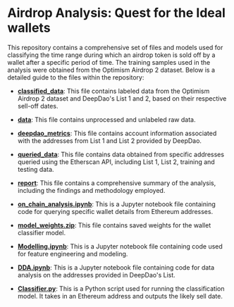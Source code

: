 # Airdrop Analysis: Quest for the Ideal wallets

This repository contains a comprehensive set of files and models used for classifying the time range during which an airdrop token is sold off by a wallet after a specific period of time. The training samples used in the analysis were obtained from the Optimism Airdrop 2 dataset. Below is a detailed guide to the files within the repository:

- [**classified_data**](https://github.com/franfran20/airdrop_analysis/tree/main/classified_data): This file contains labeled data from the Optimism Airdrop 2 dataset and DeepDao's List 1 and 2, based on their respective sell-off dates.

- [**data**](https://github.com/franfran20/airdrop_analysis/tree/main/data): This file contains unprocessed and unlabeled raw data.

- [**deepdao_metrics**](https://github.com/franfran20/airdrop_analysis/tree/main/deepdao_metrics): This file contains account information associated with the addresses from List 1 and List 2 provided by DeepDao.

- [**queried_data**](https://github.com/franfran20/airdrop_analysis/tree/main/queried_data): This file contains data obtained from specific addresses queried using the Etherscan API, including List 1, List 2, training and testing data.

- [**report**](https://github.com/franfran20/airdrop_analysis/blob/main/report.pdf): This file contains a comprehensive summary of the analysis, including the findings and methodology employed.

- [**on_chain_analysis.ipynb**](https://github.com/franfran20/airdrop_analysis/blob/main/on_chain_analysis.ipynb): This is a Jupyter notebook file containing code for querying specific wallet details from Ethereum addresses.

- [**model_weights.zip**](https://github.com/franfran20/airdrop_analysis/blob/main/model_weights.zip): This file contains saved weights for the wallet classifier model.

- [**Modelling.ipynb**](https://github.com/franfran20/airdrop_analysis/blob/main/Modelling.ipynb): This is a Jupyter notebook file containing code used for feature engineering and modeling.

- [**DDA.ipynb**](https://github.com/franfran20/airdrop_analysis/blob/main/DDA.ipynb): This is a Jupyter notebook file containing code for data analysis on the addresses provided in DeepDao's List.

- [**Classifier.py**](https://github.com/franfran20/airdrop_analysis/blob/main/Classifier.py): This is a Python script used for running the classification model. It takes in an Ethereum address and outputs the likely sell date.
